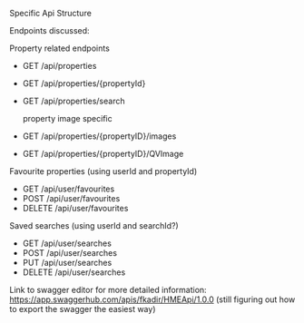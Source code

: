 Specific Api Structure

Endpoints discussed:

Property related endpoints

- GET /api/properties
- GET /api/properties/{propertyId}
- GET /api/properties/search

   property image specific

- GET /api/properties/{propertyID}/images
- GET /api/properties/{propertyID}/QVImage

Favourite properties (using userId and propertyId)
- GET /api/user/favourites
- POST /api/user/favourites
- DELETE /api/user/favourites

Saved searches (using userId and searchId?)
- GET /api/user/searches
- POST /api/user/searches
- PUT /api/user/searches
- DELETE /api/user/searches

Link to swagger editor for more detailed information:
https://app.swaggerhub.com/apis/fkadir/HMEApi/1.0.0
(still figuring out how to export the swagger the easiest way)